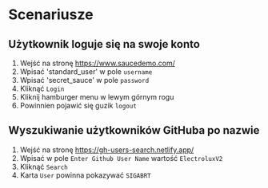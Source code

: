 # Scenariusze
## Użytkownik loguje się na swoje konto
1. Wejść na stronę https://www.saucedemo.com/
2. Wpisać 'standard_user' w pole `username`
3. Wpisać 'secret_sauce' w pole `password`
4. Kliknąć `Login`
4. Kliknij hamburger menu w lewym górnym rogu
5. Powinnien pojawić się guzik `logout`

## Wyszukiwanie użytkowników GitHuba po nazwie
1. Wejść na stronę https://gh-users-search.netlify.app/
2. Wpisać w pole `Enter Github User Name` wartość `ElectroluxV2`
3. Kliknąć `Search`
4. Karta `User` powinna pokazywać `SIGABRT`